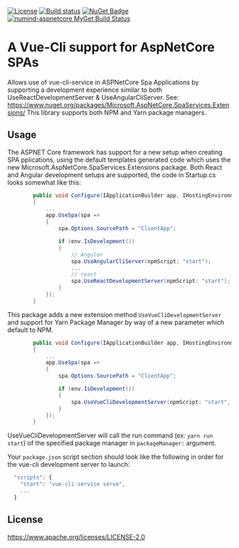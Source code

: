 [![License](https://img.shields.io/badge/License-Apache%202.0-blue.svg)](https://opensource.org/licenses/Apache-2.0) [![Build status](https://ci.appveyor.com/api/projects/status/9lfkr80jahecns88?svg=true)](https://ci.appveyor.com/project/nenitiko/vueclispaextensions) [![NuGet Badge](https://buildstats.info/nuget/numind.aspnetcore.spaservices.extensions)](https://www.nuget.org/packages/Numind.AspNetCore.SpaServices.Extensions) 
[![numind-aspnetcore MyGet Build Status](https://www.myget.org/BuildSource/Badge/numind-aspnetcore?identifier=0820550d-1cad-49bb-8036-b26826b88476)](https://www.myget.org/)

# A Vue-Cli support for AspNetCore SPAs

Allows use of vue-cli-service in ASPNetCore Spa Applications by supporting a development experience similar to both UseReactDevelopmentServer & UseAngularCliServer.
See: https://www.nuget.org/packages/Microsoft.AspNetCore.SpaServices.Extensions/
This library supports both NPM and Yarn package managers.

## Usage

The ASPNET Core framework has support for a new setup when creating SPA pplications, using the default templates generated code which uses the new Microsoft.AspNetCore.SpaServices.Extensions package. Both React and Angular development setups are supported, the code in Startup.cs looks somewhat like this:

```csharp
        public void Configure(IApplicationBuilder app, IHostingEnvironment env)
        {
            ...
            app.UseSpa(spa =>
            {
                spa.Options.SourcePath = "ClientApp";

                if (env.IsDevelopment())
                {
                    // Angular
                    spa.UseAngularCliServer(npmScript: "start");
                    ...
                    // react
                    spa.UseReactDevelopmentServer(npmScript: "start");
                }
            });
        }
```

This package adds a new extension method `UseVueCliDevelopmentServer` and support for Yarn Package Manager by way of a new parameter which default to NPM.

```csharp
        public void Configure(IApplicationBuilder app, IHostingEnvironment env)
        {
            ...
            app.UseSpa(spa =>
            {
                spa.Options.SourcePath = "ClientApp";

                if (env.IsDevelopment())
                {
                    spa.UseVueCliDevelopmentServer(npmScript: "start", packageManager: PackageManager.Yarn);
                }
            });
        }
```

UseVueCliDevelopmentServer will call the run command (ex: `yarn run start`) of the specified package manager in `packageManager:`  argument. 

Your `package.json` script section should look like the following in order for the vue-cli development server to launch:

```javascript
  "scripts": {
    "start": "vue-cli-service serve",
    ...
  }
```

## License
https://www.apache.org/licenses/LICENSE-2.0
